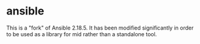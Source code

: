 # ansible

This is a "fork" of Ansible 2.18.5. It has been modified significantly in order
to be used as a library for mid rather than a standalone tool.
